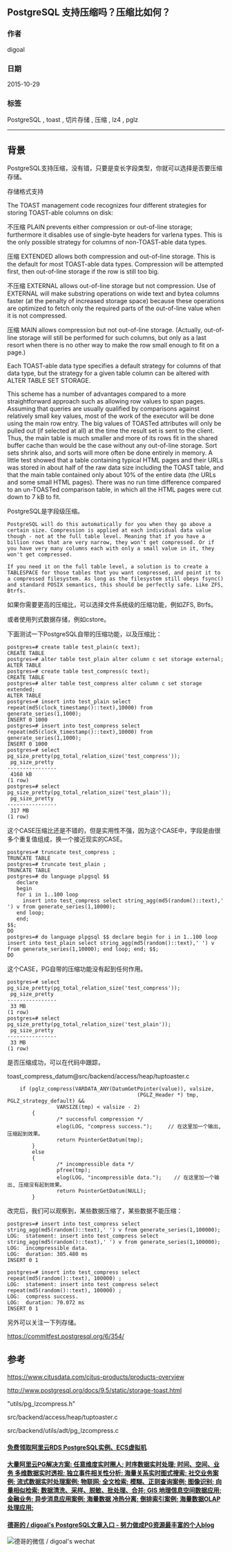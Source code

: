 ## PostgreSQL 支持压缩吗？压缩比如何？  
                                                                                                                                                                                   
### 作者                                                                                                                                                                  
digoal                                                                                                                                                                  
                                                                                                                                                                  
### 日期                                                                                                                                                                   
2015-10-29                                                                                                                                                      
                                                                                                                                                                    
### 标签                                                                                                                                                                  
PostgreSQL , toast , 切片存储 , 压缩 , lz4 , pglz   
                                                                                                                                                                              
----                                                                                                                                                                              
                                                                                                                                                                               
## 背景                                                                                                       
PostgreSQL支持压缩，没有错，只要是变长字段类型，你就可以选择是否要压缩存储。  
  
存储格式支持  
  
The TOAST management code recognizes four different strategies for storing TOAST-able columns on disk:  
  
不压缩 PLAIN prevents either compression or out-of-line storage; furthermore it disables use of single-byte headers for varlena types. This is the only possible strategy for columns of non-TOAST-able data types.  
  
压缩 EXTENDED allows both compression and out-of-line storage. This is the default for most TOAST-able data types. Compression will be attempted first, then out-of-line storage if the row is still too big.  
  
不压缩 EXTERNAL allows out-of-line storage but not compression. Use of EXTERNAL will make substring operations on wide text and bytea columns faster (at the penalty of increased storage space) because these operations are optimized to fetch only the required parts of the out-of-line value when it is not compressed.  
  
压缩 MAIN allows compression but not out-of-line storage. (Actually, out-of-line storage will still be performed for such columns, but only as a last resort when there is no other way to make the row small enough to fit on a page.)  
  
Each TOAST-able data type specifies a default strategy for columns of that data type, but the strategy for a given table column can be altered with ALTER TABLE SET STORAGE.  
  
This scheme has a number of advantages compared to a more straightforward approach such as allowing row values to span pages. Assuming that queries are usually qualified by comparisons against relatively small key values, most of the work of the executor will be done using the main row entry. The big values of TOASTed attributes will only be pulled out (if selected at all) at the time the result set is sent to the client. Thus, the main table is much smaller and more of its rows fit in the shared buffer cache than would be the case without any out-of-line storage. Sort sets shrink also, and sorts will more often be done entirely in memory. A little test showed that a table containing typical HTML pages and their URLs was stored in about half of the raw data size including the TOAST table, and that the main table contained only about 10% of the entire data (the URLs and some small HTML pages). There was no run time difference compared to an un-TOASTed comparison table, in which all the HTML pages were cut down to 7 kB to fit.  
  
PostgreSQL是字段级压缩。  
  
    PostgreSQL will do this automatically for you when they go above a certain size. Compression is applied at each individual data value though - not at the full table level. Meaning that if you have a billion rows that are very narrow, they won't get compressed. Or if you have very many columns each with only a small value in it, they won't get compressed.  
      
    If you need it on the full table level, a solution is to create a TABLESPACE for those tables that you want compressed, and point it to a compressed filesystem. As long as the filesystem still obeys fsync() and standard POSIX semantics, this should be perfectly safe. Like ZFS, Btrfs.  
  
如果你需要更高的压缩比，可以选择文件系统级的压缩功能，例如ZFS, Btrfs。  
  
或者使用列式数据存储，例如cstore。  
  
下面测试一下PostgreSQL自带的压缩功能，以及压缩比：  
  
```  
postgres=# create table test_plain(c text);  
CREATE TABLE  
postgres=# alter table test_plain alter column c set storage external;  
ALTER TABLE  
postgres=# create table test_compress(c text);  
CREATE TABLE  
postgres=# alter table test_compress alter column c set storage extended;  
ALTER TABLE  
postgres=# insert into test_plain select repeat(md5(clock_timestamp()::text),10000) from generate_series(1,1000);  
INSERT 0 1000  
postgres=# insert into test_compress select repeat(md5(clock_timestamp()::text),10000) from generate_series(1,1000);  
INSERT 0 1000  
postgres=# select pg_size_pretty(pg_total_relation_size('test_compress'));  
 pg_size_pretty   
----------------  
 4168 kB  
(1 row)  
postgres=# select pg_size_pretty(pg_total_relation_size('test_plain'));  
 pg_size_pretty   
----------------  
 317 MB  
(1 row)  
```  
  
这个CASE压缩比还是不错的，但是实用性不强，因为这个CASE中，字段是由很多个重复值组成，换一个接近现实的CASE。  
  
```  
postgres=# truncate test_compress ;  
TRUNCATE TABLE  
postgres=# truncate test_plain ;  
TRUNCATE TABLE  
postgres=# do language plpgsql $$  
   declare   
   begin   
   for i in 1..100 loop   
     insert into test_compress select string_agg(md5(random()::text),' ') v from generate_series(1,10000);  
   end loop;  
   end;   
$$;  
DO  
postgres=# do language plpgsql $$ declare begin for i in 1..100 loop insert into test_plain select string_agg(md5(random()::text),' ') v from generate_series(1,10000); end loop; end; $$;  
DO  
```  
  
这个CASE，PG自带的压缩功能没有起到任何作用。  
  
```  
postgres=# select pg_size_pretty(pg_total_relation_size('test_compress'));  
 pg_size_pretty   
----------------  
 33 MB  
(1 row)  
postgres=# select pg_size_pretty(pg_total_relation_size('test_plain'));  
 pg_size_pretty   
----------------  
 33 MB  
(1 row)  
```  
  
是否压缩成功，可以在代码中跟踪，  
  
toast_compress_datum@src/backend/access/heap/tuptoaster.c  
  
```  
	if (pglz_compress(VARDATA_ANY(DatumGetPointer(value)), valsize,  
                                          (PGLZ_Header *) tmp, PGLZ_strategy_default) &&  
                VARSIZE(tmp) < valsize - 2)  
        {  
                /* successful compression */  
                elog(LOG, "compress success.");     // 在这里加一个输出, 压缩起到效果。  
                return PointerGetDatum(tmp);  
        }  
        else  
        {  
                /* incompressible data */  
                pfree(tmp);  
                elog(LOG, "incompressible data.");    // 在这里加一个输出, 压缩没有起到效果。  
                return PointerGetDatum(NULL);  
        }  
```  
  
改完后，我们可以观察到，某些数据压缩了，某些数据不能压缩：  
  
```  
postgres=# insert into test_compress select string_agg(md5(random()::text),' ') v from generate_series(1,100000);  
LOG:  statement: insert into test_compress select string_agg(md5(random()::text),' ') v from generate_series(1,100000);  
LOG:  incompressible data.  
LOG:  duration: 305.480 ms  
INSERT 0 1  
  
postgres=# insert into test_compress select repeat(md5(random()::text), 100000) ;  
LOG:  statement: insert into test_compress select repeat(md5(random()::text), 100000) ;  
LOG:  compress success.  
LOG:  duration: 70.072 ms  
INSERT 0 1  
```  
  
另外可以关注一下列存储。  
  
https://commitfest.postgresql.org/6/354/  
  
## 参考  
https://www.citusdata.com/citus-products/products-overview  
  
http://www.postgresql.org/docs/9.5/static/storage-toast.html  
  
"utils/pg_lzcompress.h"  
  
src/backend/access/heap/tuptoaster.c  
  
src/backend/utils/adt/pg_lzcompress.c  
  
  
  
  
  
  
  
  
  
  
  
  
  
  
  
  
  
  
  
  
  
  
  
  
  
  
  
  
  
  
  
  
  
  
  
  
  
#### [免费领取阿里云RDS PostgreSQL实例、ECS虚拟机](https://www.aliyun.com/database/postgresqlactivity "57258f76c37864c6e6d23383d05714ea")
  
  
#### [大量阿里云PG解决方案: 任意维度实时圈人; 时序数据实时处理; 时间、空间、业务 多维数据实时透视; 独立事件相关性分析; 海量关系实时图式搜索; 社交业务案例; 流式数据实时处理案例; 物联网; 全文检索; 模糊、正则查询案例; 图像识别; 向量相似检索; 数据清洗、采样、脱敏、批处理、合并; GIS 地理信息空间数据应用; 金融业务; 异步消息应用案例; 海量数据 冷热分离; 倒排索引案例; 海量数据OLAP处理应用;](https://yq.aliyun.com/topic/118 "40cff096e9ed7122c512b35d8561d9c8")
  
  
#### [德哥的 / digoal's PostgreSQL文章入口 - 努力做成PG资源最丰富的个人blog](https://github.com/digoal/blog/blob/master/README.md "22709685feb7cab07d30f30387f0a9ae")
  
  
![德哥的微信 / digoal's wechat](../pic/digoal_weixin.jpg "f7ad92eeba24523fd47a6e1a0e691b59")
  
